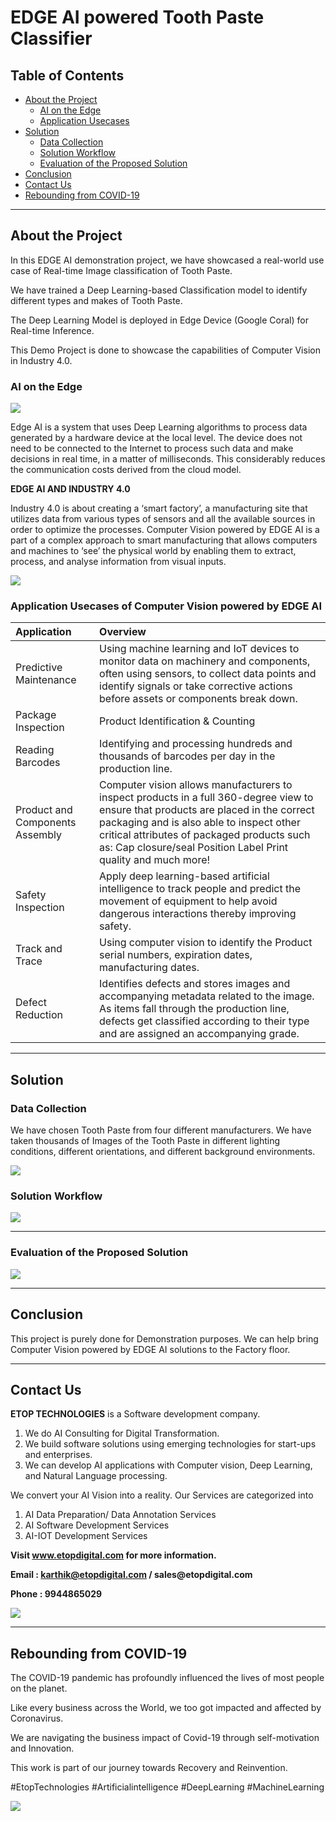 # EDGE AI powered Tooth Paste Classifier # 

## Table of Contents ##

* [About the Project](https://github.com/Karthikkannan-AI/EDGE-AI-powered-Tooth-Paste-Classifier#about-the-project)
  * [AI on the Edge](https://github.com/Karthikkannan-AI/EDGE-AI-powered-Tooth-Paste-Classifier#ai-on-the-edge)
  * [Application Usecases](https://github.com/Karthikkannan-AI/EDGE-AI-powered-Tooth-Paste-Classifier#application-usecases-of-computer-vision-powered-by-edge-ai)
* [Solution](https://github.com/Karthikkannan-AI/EDGE-AI-powered-Tooth-Paste-Classifier/blob/main/README.md#solution)
  * [Data Collection](https://github.com/Karthikkannan-AI/EDGE-AI-powered-Tooth-Paste-Classifier#data-collection)
  * [Solution Workflow](https://github.com/Karthikkannan-AI/EDGE-AI-powered-Tooth-Paste-Classifier/blob/main/README.md#solution-workflow)
  * [Evaluation of the Proposed Solution](https://github.com/Karthikkannan-AI/EDGE-AI-powered-Tooth-Paste-Classifier/blob/main/README.md#evaluation-of-the-proposed-solution)
* [Conclusion](https://github.com/Karthikkannan-AI/EDGE-AI-powered-Tooth-Paste-Classifier/blob/main/README.md#conclusion)
* [Contact Us](https://github.com/Karthikkannan-AI/EDGE-AI-powered-Tooth-Paste-Classifier/blob/main/README.md#contact-us)
* [Rebounding from COVID-19](https://github.com/Karthikkannan-AI/EDGE-AI-powered-Tooth-Paste-Classifier/blob/main/README.md#rebounding-from-covid-19)

- - - -

## About the Project ##

In this EDGE AI demonstration  project, we have showcased a real-world use case of Real-time Image classification of Tooth Paste.

We have trained a Deep Learning-based Classification model to identify different types and makes of Tooth Paste.

The Deep Learning Model is deployed in Edge Device (Google Coral) for Real-time Inference. 

This Demo Project is done to showcase the capabilities of Computer Vision in Industry 4.0.

### AI on the Edge ###

<img src="https://github.com/Karthikkannan-AI/EDGE-AI-powered-Tooth-Paste-Classifier/blob/main/resources/Industrial%20AI.png">

Edge AI is a system that uses Deep Learning algorithms to process data generated by a hardware device at the local level. The device does not need to be connected to the Internet to process such data and make decisions in real time, in a matter of milliseconds. This considerably reduces the communication costs derived from the cloud model. 

__EDGE AI AND INDUSTRY 4.0__

Industry 4.0 is about creating a ‘smart factory’, a manufacturing site that utilizes data from various types of sensors and all the available sources in order to optimize the processes. Computer Vision powered by EDGE AI is a part of a complex approach to smart manufacturing that allows computers and machines to ‘see’ the physical world by enabling them to extract, process, and analyse information from visual inputs. 

<img src="https://github.com/Karthikkannan-AI/EDGE-AI-powered-Tooth-Paste-Classifier/blob/main/resources/Computer%20Vision.png">

### Application Usecases of Computer Vision powered by EDGE AI ###

| Application | Overview |
| :------------- | :------------- |
| Predictive Maintenance | Using machine learning and IoT devices to monitor data on machinery and components, often using sensors, to collect data points and identify signals or take corrective actions before assets or components break down. |
| Package Inspection | Product Identification & Counting |
| Reading Barcodes | Identifying and processing hundreds and thousands of barcodes per day in the production line. |
| Product and Components Assembly | Computer vision allows manufacturers to inspect products in a full 360-degree view to ensure that products are placed in the correct packaging and is also able to inspect other critical attributes of packaged products such as: Cap closure/seal Position Label Print quality and much more! |
| Safety Inspection | Apply deep learning-based artificial intelligence to track people and predict the movement of equipment to help avoid dangerous interactions thereby improving safety. |
| Track and Trace | Using computer vision to identify the Product serial numbers, expiration dates, manufacturing dates. |
| Defect Reduction | Identifies defects and stores images and accompanying metadata related to the image.  As items fall through the production line, defects get classified according to their type and are assigned an accompanying grade. |

- - - -

## Solution ##

### Data Collection ###

We have chosen Tooth Paste from four different manufacturers. 
We have taken thousands of Images of the Tooth Paste in different lighting conditions, different orientations, and different background environments.

<img src="https://github.com/Karthikkannan-AI/EDGE-AI-powered-Tooth-Paste-Classifier/blob/main/resources/Tooth%20Paste%20Classifier.png">

### Solution Workflow ###

<img src="https://github.com/Karthikkannan-AI/EDGE-AI-powered-Tooth-Paste-Classifier/blob/main/resources/Tooth%20Paste%20Classification%20Workflow.png">

- - - -

### Evaluation of the Proposed Solution ###

<a href="https://youtu.be/F7M6QLyZDWU" target="_blank"><img src="https://github.com/Karthikkannan-AI/EDGE-AI-powered-Tooth-Paste-Classifier/blob/main/resources/Tooth%20Paste%20Classification.png"/></a> 

- - - -

## Conclusion ##

This project is purely done for Demonstration purposes.
We can help bring Computer Vision powered by EDGE AI solutions to the Factory floor.

- - - -

## Contact Us ##

__ETOP TECHNOLOGIES__ is a Software development company. 
1. We do AI Consulting for Digital Transformation.
2. We build software solutions using emerging technologies for start-ups and enterprises. 
3. We can develop AI applications with Computer vision, Deep Learning, and Natural Language processing.

We convert your AI Vision into a reality. Our Services are categorized into 
1. AI Data Preparation/ Data Annotation Services 
2. AI Software Development Services 
3. AI-IOT Development Services

__Visit www.etopdigital.com for more information.__

__Email : karthik@etopdigital.com / sales@etopdigital.com__
          
__Phone : 9944865029__

<img src="https://github.com/Karthikkannan-AI/EDGE-AI-powered-Tooth-Paste-Classifier/blob/main/resources/About%20ETOP%20Technologies_Github.png">

- - - -

## Rebounding from COVID-19 ##

The COVID-19 pandemic has profoundly influenced the lives of most people on the planet.

Like every business across the World, we too got impacted and affected by Coronavirus.

We are navigating the business impact of Covid-19 through self-motivation and Innovation.

This work is part of our journey towards Recovery and Reinvention.

#EtopTechnologies #Artificialintelligence #DeepLearning #MachineLearning


<img src="https://github.com/Karthikkannan-AI/EDGE-AI-powered-Tooth-Paste-Classifier/blob/main/resources/CoronaPandemic.jpeg">
